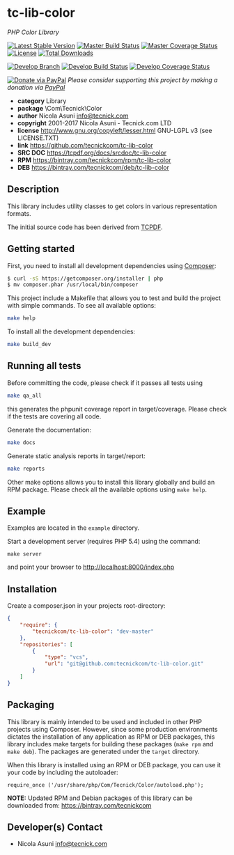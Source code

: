 # tc-lib-color
*PHP Color Library*

[![Latest Stable Version](https://poser.pugx.org/tecnickcom/tc-lib-color/version)](https://packagist.org/packages/tecnickcom/tc-lib-color)
[![Master Build Status](https://secure.travis-ci.org/tecnickcom/tc-lib-color.png?branch=master)](https://travis-ci.org/tecnickcom/tc-lib-color?branch=master)
[![Master Coverage Status](https://coveralls.io/repos/tecnickcom/tc-lib-color/badge.svg?branch=master&service=github)](https://coveralls.io/github/tecnickcom/tc-lib-color?branch=master)
[![License](https://poser.pugx.org/tecnickcom/tc-lib-color/license)](https://packagist.org/packages/tecnickcom/tc-lib-color)
[![Total Downloads](https://poser.pugx.org/tecnickcom/tc-lib-color/downloads)](https://packagist.org/packages/tecnickcom/tc-lib-color)

[![Develop Branch](https://img.shields.io/badge/-develop:-gray.svg)](https://github.com/tecnickcom/tc-lib-color/tree/develop)
[![Develop Build Status](https://secure.travis-ci.org/tecnickcom/tc-lib-color.png?branch=develop)](https://travis-ci.org/tecnickcom/tc-lib-color?branch=develop)
[![Develop Coverage Status](https://coveralls.io/repos/tecnickcom/tc-lib-color/badge.svg?branch=develop&service=github)](https://coveralls.io/github/tecnickcom/tc-lib-color?branch=develop)

[![Donate via PayPal](https://img.shields.io/badge/donate-paypal-87ceeb.svg)](https://www.paypal.com/cgi-bin/webscr?cmd=_donations&currency_code=GBP&business=paypal@tecnick.com&item_name=donation%20for%20tc-lib-color%20project)
*Please consider supporting this project by making a donation via [PayPal](https://www.paypal.com/cgi-bin/webscr?cmd=_donations&currency_code=GBP&business=paypal@tecnick.com&item_name=donation%20for%20tc-lib-color%20project)*

* **category**    Library
* **package**     \Com\Tecnick\Color
* **author**      Nicola Asuni <info@tecnick.com>
* **copyright**   2001-2017 Nicola Asuni - Tecnick.com LTD
* **license**     http://www.gnu.org/copyleft/lesser.html GNU-LGPL v3 (see LICENSE.TXT)
* **link**        https://github.com/tecnickcom/tc-lib-color
* **SRC DOC**     https://tcpdf.org/docs/srcdoc/tc-lib-color
* **RPM**         https://bintray.com/tecnickcom/rpm/tc-lib-color
* **DEB**         https://bintray.com/tecnickcom/deb/tc-lib-color

## Description

This library includes utility classes to get colors in various representation formats.

The initial source code has been derived from [TCPDF](<http://www.tcpdf.org>).


## Getting started

First, you need to install all development dependencies using [Composer](https://getcomposer.org/):

```bash
$ curl -sS https://getcomposer.org/installer | php
$ mv composer.phar /usr/local/bin/composer
```

This project include a Makefile that allows you to test and build the project with simple commands.
To see all available options:

```bash
make help
```

To install all the development dependencies:

```bash
make build_dev
```

## Running all tests

Before committing the code, please check if it passes all tests using

```bash
make qa_all
```
this generates the phpunit coverage report in target/coverage.
Please check if the tests are covering all code.

Generate the documentation:

```bash
make docs
```

Generate static analysis reports in target/report:

```bash
make reports
```

Other make options allows you to install this library globally and build an RPM package.
Please check all the available options using `make help`.


## Example

Examples are located in the `example` directory.

Start a development server (requires PHP 5.4) using the command:

```
make server
```

and point your browser to <http://localhost:8000/index.php>


## Installation

Create a composer.json in your projects root-directory:

```json
{
    "require": {
        "tecnickcom/tc-lib-color": "dev-master"
    },
    "repositories": [
        {
            "type": "vcs",
            "url": "git@github.com:tecnickcom/tc-lib-color.git"
        }
    ]
}
```


## Packaging

This library is mainly intended to be used and included in other PHP projects using Composer.
However, since some production environments dictates the installation of any application as RPM or DEB packages,
this library includes make targets for building these packages (`make rpm` and `make deb`).
The packages are generated under the `target` directory.

When this library is installed using an RPM or DEB package, you can use it your code by including the autoloader:
```
require_once ('/usr/share/php/Com/Tecnick/Color/autoload.php');
```

**NOTE:** Updated RPM and Debian packages of this library can be downloaded from: https://bintray.com/tecnickcom


## Developer(s) Contact

* Nicola Asuni <info@tecnick.com>
